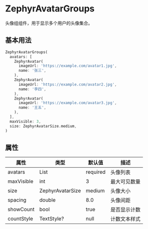 # ZephyrAvatarGroups

头像组组件，用于显示多个用户的头像集合。

## 基本用法

```dart
ZephyrAvatarGroups(
  avatars: [
    ZephyrAvatar(
      imageUrl: 'https://example.com/avatar1.jpg',
      name: '张三',
    ),
    ZephyrAvatar(
      imageUrl: 'https://example.com/avatar2.jpg',
      name: '李四',
    ),
    ZephyrAvatar(
      imageUrl: 'https://example.com/avatar3.jpg',
      name: '王五',
    ),
  ],
  maxVisible: 3,
  size: ZephyrAvatarSize.medium,
)
```

## 属性

| 属性 | 类型 | 默认值 | 描述 |
|------|------|--------|------|
| avatars | List<ZephyrAvatar> | required | 头像列表 |
| maxVisible | int | 3 | 最大可见数量 |
| size | ZephyrAvatarSize | medium | 头像大小 |
| spacing | double | 8.0 | 头像间距 |
| showCount | bool | true | 是否显示计数 |
| countStyle | TextStyle? | null | 计数文本样式 |